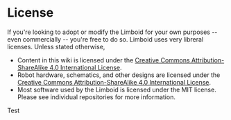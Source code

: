 # License

If you're looking to adopt or modify the Limboid for your own purposes -- even commercially -- you're free to do so. Limboid uses very libreral licenses. Unless stated otherwise,

- Content in this wiki is licensed under the [Creative Commons Attribution-ShareAlike 4.0 International License](https://creativecommons.org/licenses/by-sa/4.0/).
- Robot hardware, schematics, and other designs are licensed under the [Creative Commons Attribution-ShareAlike 4.0 International License](https://creativecommons.org/licenses/by-sa/4.0/).
- Most software used by the Limboid is licensed under the MIT license. Please see individual repositories for more information.

Test
